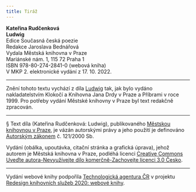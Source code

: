 ```yaml
---
title: Tiráž
---
```


**Kateřina Rudčenková**  
**Ludwig**  
Edice Současná česká poezie  
Redakce Jaroslava Bednářová  
Vydala Městská knihovna v Praze  
Mariánské nám. 1, 115 72 Praha 1  
ISBN 978-80-274-2841-0 (webová kniha)  
V MKP 2. elektronické vydání z 17. 10. 2022.

***

Znění tohoto textu vychází z díla [Ludwig](https://aleph.nkp.cz/F/?func=direct&doc_number=000700376&local_base=NKC) tak, jak bylo vydáno nakladatelstvím Klokočí a Knihovna Jana Drdy v Praze a Příbrami v roce 1999. Pro potřeby vydání Městské knihovny v Praze byl text redakčně zpracován.

***

§
Text díla (Kateřina Rudčenková: Ludwig), publikovaného [Městskou knihovnou v Praze](https://www.mlp.cz/cz/), je vázán autorskými právy a jeho použití je definováno [Autorským zákonem](https://www.mkcr.cz/predpisy-zakonu-709.html) č. 121/2000 Sb.


Vydání (obálka, upoutávka, citační stránka a grafická úprava), jehož autorem je Městská knihovna v Praze, podléhá licenci [Creative Commons Uveďte autora-Nevyužívejte dílo komerčně-Zachovejte licenci 3.0 Česko](https://creativecommons.org/licenses/by-nc-sa/3.0/cz/).

***

Vydání webové knihy podpořila [Technologická agentura ČR](https://www.tacr.cz/) v projektu [Redesign knihovních služeb 2020: webové knihy](https://starfos.tacr.cz/cs/project/TL04000391).